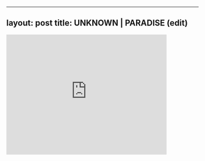 

---
layout: post
title: UNKNOWN | PARADISE (edit)
---


<iframe width="420" height="315" src="http://www.youtube.com/embed/t7GfVnHh8M8" frameborder="0" allowfullscreen></iframe>

